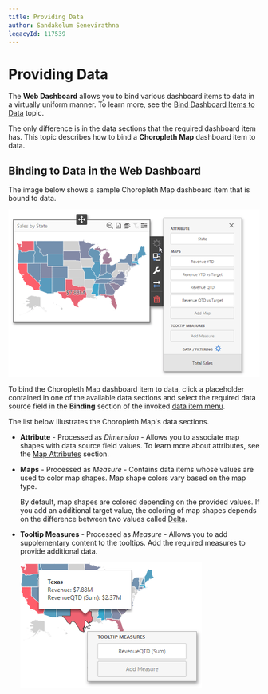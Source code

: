 ```yaml
---
title: Providing Data
author: Sandakelum Senevirathna
legacyId: 117539
---
```

# Providing Data
The **Web Dashboard** allows you to bind various dashboard items to data in a virtually uniform manner. To learn more, see the [Bind Dashboard Items to Data](../../bind-dashboard-items-to-data.md) topic.

The only difference is in the data sections that the required dashboard item has. This topic describes how to bind a **Choropleth Map** dashboard item to data.

## Binding to Data in the Web Dashboard
The image below shows a sample Choropleth Map dashboard item that is bound to data.

![wdd-choropleth-map-binding](../../../../images/img125398.png)

To bind the Choropleth Map dashboard item to data, click a placeholder contained in one of the available data sections and select the required data source field in the **Binding** section of the invoked [data item menu](../../ui-elements/data-item-menu.md).

The list below illustrates the Choropleth Map's data sections.
* **Attribute** - Processed as _Dimension_ - Allows you to associate map shapes with data source field values. To learn more about attributes, see the [Map Attributes](providing-maps.md) section.
* **Maps** - Processed as _Measure_ - Contains data items whose values are used to color map shapes. Map shape colors vary based on the map type.
	
	By default, map shapes are colored depending on the provided values. If you add an additional target value, the coloring of map shapes depends on the difference between two values called [Delta](delta.md).
* **Tooltip Measures** - Processed as _Measure_ - Allows you to add supplementary content to the tooltips. Add the required measures to provide additional data.
	
	![wdd-choropleth-map-tooltips](../../../../images/img125400.png)